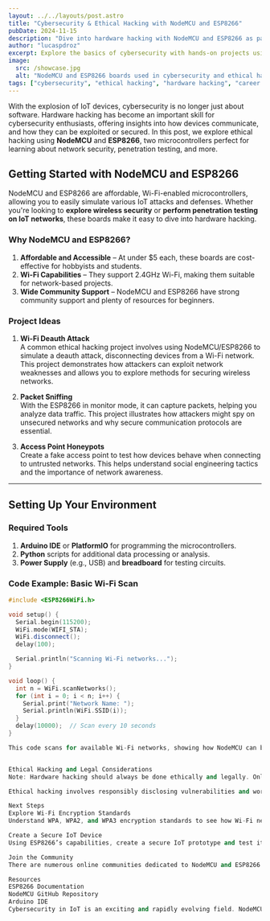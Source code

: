 ```yaml
---
layout: ../../layouts/post.astro
title: "Cybersecurity & Ethical Hacking with NodeMCU and ESP8266"
pubDate: 2024-11-15
description: "Dive into hardware hacking with NodeMCU and ESP8266 as part of ethical hacking and cybersecurity skills."
author: "lucaspdroz"
excerpt: Explore the basics of cybersecurity with hands-on projects using NodeMCU and ESP8266. Learn how these affordable microcontrollers can be used to simulate and defend against various IoT security scenarios in a safe, ethical manner.
image:
  src: /showcase.jpg
  alt: "NodeMCU and ESP8266 boards used in cybersecurity and ethical hacking"
tags: ["cybersecurity", "ethical hacking", "hardware hacking", "career advice", "NodeMCU", "ESP8266"]
---
```


With the explosion of IoT devices, cybersecurity is no longer just about software. Hardware hacking has become an important skill for cybersecurity enthusiasts, offering insights into how devices communicate, and how they can be exploited or secured. In this post, we explore ethical hacking using **NodeMCU** and **ESP8266**, two microcontrollers perfect for learning about network security, penetration testing, and more.

## Getting Started with NodeMCU and ESP8266

NodeMCU and ESP8266 are affordable, Wi-Fi-enabled microcontrollers, allowing you to easily simulate various IoT attacks and defenses. Whether you're looking to **explore wireless security** or **perform penetration testing on IoT networks**, these boards make it easy to dive into hardware hacking.

### Why NodeMCU and ESP8266?

1. **Affordable and Accessible** – At under $5 each, these boards are cost-effective for hobbyists and students.
2. **Wi-Fi Capabilities** – They support 2.4GHz Wi-Fi, making them suitable for network-based projects.
3. **Wide Community Support** – NodeMCU and ESP8266 have strong community support and plenty of resources for beginners.

### Project Ideas

1. **Wi-Fi Deauth Attack**  
   A common ethical hacking project involves using NodeMCU/ESP8266 to simulate a deauth attack, disconnecting devices from a Wi-Fi network. This project demonstrates how attackers can exploit network weaknesses and allows you to explore methods for securing wireless networks.

2. **Packet Sniffing**  
   With the ESP8266 in monitor mode, it can capture packets, helping you analyze data traffic. This project illustrates how attackers might spy on unsecured networks and why secure communication protocols are essential.

3. **Access Point Honeypots**  
   Create a fake access point to test how devices behave when connecting to untrusted networks. This helps understand social engineering tactics and the importance of network awareness.

---

## Setting Up Your Environment

### Required Tools

1. **Arduino IDE** or **PlatformIO** for programming the microcontrollers.
2. **Python** scripts for additional data processing or analysis.
3. **Power Supply** (e.g., USB) and **breadboard** for testing circuits.

### Code Example: Basic Wi-Fi Scan

```cpp showLineNumbers
#include <ESP8266WiFi.h>

void setup() {
  Serial.begin(115200);
  WiFi.mode(WIFI_STA);
  WiFi.disconnect();
  delay(100);

  Serial.println("Scanning Wi-Fi networks...");
}

void loop() {
  int n = WiFi.scanNetworks();
  for (int i = 0; i < n; i++) {
    Serial.print("Network Name: ");
    Serial.println(WiFi.SSID(i));
  }
  delay(10000);  // Scan every 10 seconds
}

This code scans for available Wi-Fi networks, showing how NodeMCU can be used in reconnaissance, a common first step in network penetration testing.


Ethical Hacking and Legal Considerations
Note: Hardware hacking should always be done ethically and legally. Only perform these experiments in controlled environments, such as your own home network or in a lab setting.

Ethical hacking involves responsibly disclosing vulnerabilities and working within the bounds of the law. Unauthorized hacking is illegal and can have serious consequences.

Next Steps
Explore Wi-Fi Encryption Standards
Understand WPA, WPA2, and WPA3 encryption standards to see how Wi-Fi networks can be secured.

Create a Secure IoT Device
Using ESP8266’s capabilities, create a secure IoT prototype and test its resilience to common attacks.

Join the Community
There are numerous online communities dedicated to NodeMCU and ESP8266 projects where you can find guidance and share ideas.

Resources
ESP8266 Documentation
NodeMCU GitHub Repository
Arduino IDE
Cybersecurity in IoT is an exciting and rapidly evolving field. NodeMCU and ESP8266 provide a cost-effective way to learn ethical hacking, helping you gain practical experience while fostering a responsible approach to security. Remember: always hack ethically and stay curious!

